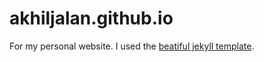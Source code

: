 # akhiljalan.github.io 

For my personal website. I used the [beatiful jekyll template](https://github.com/daattali/beautiful-jekyll#add-your-own-content). 

